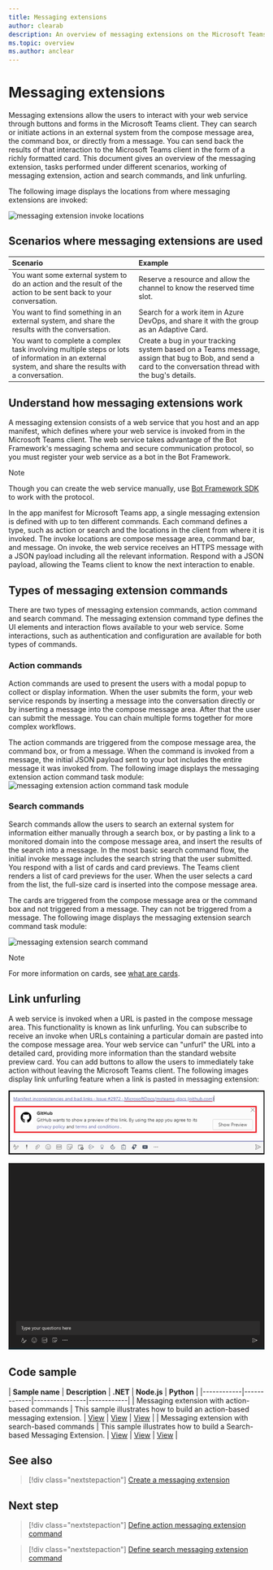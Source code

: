 ```yaml
---
title: Messaging extensions
author: clearab
description: An overview of messaging extensions on the Microsoft Teams platform
ms.topic: overview
ms.author: anclear
---
```

# Messaging extensions

Messaging extensions allow the users to interact with your web service through buttons and forms in the Microsoft Teams client. They can search or initiate actions in an external system from the compose message area, the command box, or directly from a message. You can send back the results of that interaction to the Microsoft Teams client in the form of a richly formatted card. This document gives an overview of the messaging extension, tasks performed under different scenarios, working of messaging extension, action and search commands, and link unfurling.

The following image displays the locations from where messaging extensions are invoked:

![messaging extension invoke locations](~/assets/images/messaging-extension-invoke-locations.png)

## Scenarios where messaging extensions are used

| Scenario | Example |
|:-----------------|:-----------------|
|You want some external system to do an action  and the result of the action to be sent back to your conversation.|Reserve a resource and allow the channel to know the reserved time slot.|
|You want to find something in an external system, and share the results with the conversation.|Search for a work item in Azure DevOps, and share it with the group as an Adaptive Card.|
|You want to complete a complex task involving multiple steps or lots of information in an external system, and share the results with a conversation.|Create a bug in your tracking system based on a Teams message, assign that bug to Bob, and send a card to the conversation thread with the bug's details.|

## Understand how messaging extensions work

A messaging extension consists of a web service that you host and an app manifest, which defines where your web service is invoked from in the Microsoft Teams client. The web service takes advantage of the Bot Framework's messaging schema and secure communication protocol, so you must register your web service as a bot in the Bot Framework. 

> [!NOTE]
> Though you can create the web service manually, use [Bot Framework SDK](https://github.com/microsoft/botframework) to work with the protocol.

In the app manifest for Microsoft Teams app, a single messaging extension is defined with up to ten different commands. Each command defines a type, such as action or search and the locations in the client from where it is invoked. The invoke locations are compose message area, command bar, and message. On invoke, the web service receives an HTTPS message with a JSON payload including all the relevant information. Respond with a JSON payload, allowing the Teams client to know the next interaction to enable. 

## Types of messaging extension commands

There are two types of messaging extension commands, action command and search command. The messaging extension command type defines the UI elements and interaction flows available to your web service. Some interactions, such as authentication and configuration are available for both types of commands.

### Action commands

Action commands are used to present the users with a modal popup to collect or display information. When the user submits the form, your web service responds by inserting a message into the conversation directly or by inserting a message into the compose message area. After that the user can submit the message. You can chain multiple forms together for more complex workflows.

The action commands are triggered from the compose message area, the command box, or from a message. When the command is invoked from a message, the initial JSON payload sent to your bot includes the entire message it was invoked from. The following image displays the messaging extension action command task module:
![messaging extension action command task module](~/assets/images/task-module.png)

### Search commands

Search commands allow the users to search an external system for information either manually through a search box, or by pasting a link to a monitored domain into the compose message area, and insert the results of the search into a message. In the most basic search command flow, the initial invoke message includes the search string that the user submitted. You respond with a list of cards and card previews. The Teams client renders a list of card previews for the user. When the user selects a card from the list, the full-size card is inserted into the compose message area.

The cards are triggered from the compose message area or the command box and not triggered from a message. They can not be triggered from a message.
The following image displays the messaging extension search command task module:

![messaging extension search command](~/assets/images/search-extension.png)

> [!NOTE]
> For more information on cards, see [what are cards](../task-modules-and-cards/what-are-cards.md).

## Link unfurling

A web service is invoked when a URL is pasted in the compose message area. This functionality is known as link unfurling. You can subscribe to receive an invoke when URLs containing a particular domain are pasted into the compose message area. Your web service can "unfurl" the URL into a detailed card, providing more information than the standard website preview card. You can add buttons to allow the users to immediately take action without leaving the Microsoft Teams client.
The following images display link unfurling feature when a link is pasted in messaging extension:
 
![unfurl link](../assets/images/messaging-extension/unfurl-link.png)

![link unfurling](../assets/images/messaging-extension/link-unfurl.gif)

## Code sample

| **Sample name** | **Description** | **.NET** | **Node.js** | **Python** |
|------------|-------------|----------------|------------|
| Messaging extension with action-based commands | This sample illustrates how to build an action-based messaging extension. | [View](https://github.com/microsoft/BotBuilder-Samples/tree/master/samples/csharp_dotnetcore/51.teams-messaging-extensions-action) | [View](https://github.com/microsoft/BotBuilder-Samples/tree/master/samples/javascript_nodejs/51.teams-messaging-extensions-action) | [View](https://github.com/microsoft/BotBuilder-Samples/tree/main/samples/python/51.teams-messaging-extensions-action) |
| Messaging extension with search-based commands | This sample illustrates how to build a Search-based Messaging Extension. | [View](https://github.com/microsoft/BotBuilder-Samples/tree/master/samples/csharp_dotnetcore/50.teams-messaging-extensions-search) | [View](https://github.com/microsoft/BotBuilder-Samples/tree/master/samples/javascript_nodejs/50.teams-messaging-extensions-search) | [View](https://github.com/microsoft/BotBuilder-Samples/tree/main/samples/python/50.teams-messaging-extension-search) |

## See also

> [!div class="nextstepaction"]
> [Create a messaging extension](../build-your-first-app/build-messaging-extension.md)


## Next step

> [!div class="nextstepaction"]
> [Define action messaging extension command](~/messaging-extensions/how-to/action-commands/define-action-command.md)

> [!div class="nextstepaction"]
> [Define search messaging extension command](~/messaging-extensions/how-to/search-commands/define-search-command.md)
